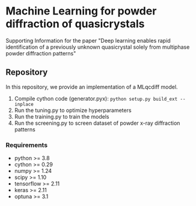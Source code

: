 # Machine Learning for powder diffraction of quasicrystals

Supporting Information for the paper "Deep learning enables rapid identification of a previously unknown quasicrystal solely from multiphase powder diffraction patterns"

## Repository
In this repository, we provide an implementation of a MLqcdiff model.

1. Compile cython code (generator.pyx): `python setup.py build_ext --inplace`
2. Run the tuning.py to optimize hyperparameters
3. Run the training.py to train the models
4. Run the screening.py to screen dataset of powder x-ray diffraction patterns

### Requirements
- python >= 3.8
- cython >= 0.29
- numpy >= 1.24
- scipy >= 1.10
- tensorflow >= 2.11
- keras >= 2.11
- optuna >= 3.1
